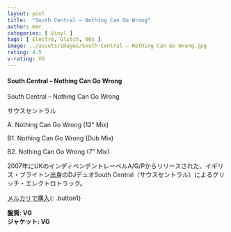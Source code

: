 ```yaml
---
layout: post
title:  "South Central – Nothing Can Go Wrong"
author: mmr
categories: [ Vinyl ]
tags: [ Electro, Glitch, 00s ]
image: ../assets/images/South Central – Nothing Can Go Wrong.jpg
rating: 4.5
v-rating: VG
---
```


#### South Central – Nothing Can Go Wrong

South Central – Nothing Can Go Wrong

サウスセントラル

A. Nothing Can Go Wrong (12" Mix)

B1. Nothing Can Go Wrong (Dub Mix)

B2. Nothing Can Go Wrong (7" Mix)

2007年にUKのインディペンデントレーベルA/G/Pからリリースされた、イギリス・ブライトン出身のDJデュオSouth Central（サウスセントラル）によるグリッチ・エレクトロトラック。

[メルカリで購入](https://jp.mercari.com/item/m43490703083?afid=6142608987){: .button1}

<div class="mt-4 mb-4 d-flex align-items-center">
<strong class="mr-1">盤質: VG</strong>
</div>
<div class="mt-4 mb-4 d-flex align-items-center">
<strong class="mr-1">ジャケット: VG</strong>
</div>

